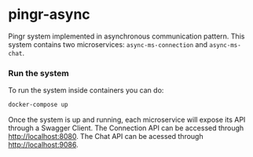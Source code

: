 # pingr-async

Pingr system implemented in asynchronous communication pattern. This system contains two microservices:
`async-ms-connection` and `async-ms-chat`.

### Run the system

To run the system inside containers you can do:

```sh
docker-compose up
```

Once the system is up and running, each microservice will expose its API through a Swagger Client.
The Connection API can be accessed through [http://localhost:8080](http://localhost:8080). The Chat 
API can be acessed through [http://localhost:9086](http://localhost:9086).
